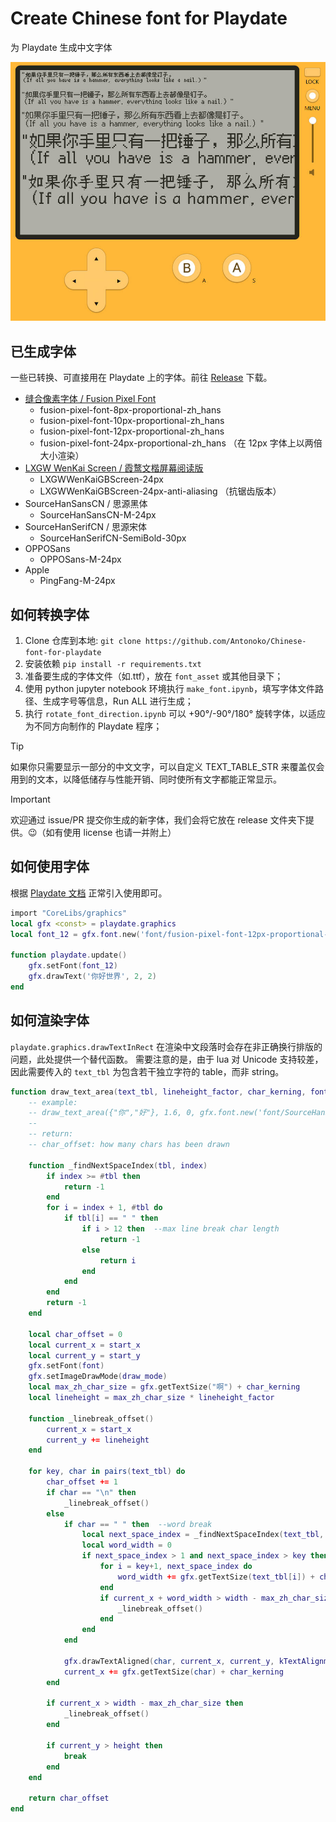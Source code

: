 # Create Chinese font for Playdate

为 Playdate 生成中文字体

![screenshot](https://github.com/Antonoko/Chinese-font-for-playdate/blob/main/__asset__/screenshot.jpg)


## 已生成字体
一些已转换、可直接用在 Playdate 上的字体。前往 [Release](https://github.com/Antonoko/Chinese-font-for-playdate/blob/main/release) 下载。
- [缝合像素字体 / Fusion Pixel Font](https://github.com/TakWolf/fusion-pixel-font/releases) 
    - fusion-pixel-font-8px-proportional-zh_hans
    - fusion-pixel-font-10px-proportional-zh_hans
    - fusion-pixel-font-12px-proportional-zh_hans
    - fusion-pixel-font-24px-proportional-zh_hans （在 12px 字体上以两倍大小渲染）
- [LXGW WenKai Screen / 霞鹜文楷屏幕阅读版](https://github.com/lxgw/LxgwWenKai-Screen?tab=readme-ov-file)
    - LXGWWenKaiGBScreen-24px
    - LXGWWenKaiGBScreen-24px-anti-aliasing （抗锯齿版本）
- SourceHanSansCN / 思源黑体
    - SourceHanSansCN-M-24px
- SourceHanSerifCN / 思源宋体
    - SourceHanSerifCN-SemiBold-30px
- OPPOSans
    - OPPOSans-M-24px
- Apple
    - PingFang-M-24px


## 如何转换字体
1. Clone 仓库到本地: `git clone https://github.com/Antonoko/Chinese-font-for-playdate`
2. 安装依赖 `pip install -r requirements.txt`
3. 准备要生成的字体文件（如.ttf），放在 `font_asset` 或其他目录下；
4. 使用 python jupyter notebook 环境执行 `make_font.ipynb`，填写字体文件路径、生成字号等信息，Run ALL 进行生成；
5. 执行 `rotate_font_direction.ipynb` 可以 +90°/-90°/180° 旋转字体，以适应为不同方向制作的 Playdate 程序；

> [!TIP]
>
> 如果你只需要显示一部分的中文文字，可以自定义 TEXT_TABLE_STR 来覆盖仅会用到的文本，以降低储存与性能开销、同时使所有文字都能正常显示。

> [!IMPORTANT]
>
> 欢迎通过 issue/PR 提交你生成的新字体，我们会将它放在 release 文件夹下提供。😉（如有使用 license 也请一并附上）

## 如何使用字体
根据 [Playdate 文档](https://sdk.play.date/2.4.1/Inside%20Playdate.html#_text) 正常引入使用即可。

```lua
import "CoreLibs/graphics"
local gfx <const> = playdate.graphics
local font_12 = gfx.font.new('font/fusion-pixel-font-12px-proportional-zh_hans')

function playdate.update()
    gfx.setFont(font_12)
    gfx.drawText('你好世界', 2, 2)
end
```

## 如何渲染字体
`playdate.graphics.drawTextInRect` 在渲染中文段落时会存在非正确换行排版的问题，此处提供一个替代函数。
需要注意的是，由于 lua 对 Unicode 支持较差，因此需要传入的 `text_tbl` 为包含若干独立字符的 table，而非 string。
```lua
function draw_text_area(text_tbl, lineheight_factor, char_kerning, font, draw_mode, start_x, start_y, width, height)
    -- example:
    -- draw_text_area({"你","好"}, 1.6, 0, gfx.font.new('font/SourceHanSansCN-M-20px'), playdate.graphics.kDrawModeCopy, 0, 0, 300, 200)
    --
    -- return:
    -- char_offset: how many chars has been drawn

    function _findNextSpaceIndex(tbl, index)
        if index >= #tbl then
            return -1
        end
        for i = index + 1, #tbl do
            if tbl[i] == " " then
                if i > 12 then  --max line break char length
                    return -1
                else
                    return i
                end
            end
        end
        return -1
    end

    local char_offset = 0
    local current_x = start_x
    local current_y = start_y
    gfx.setFont(font)
    gfx.setImageDrawMode(draw_mode)
    local max_zh_char_size = gfx.getTextSize("啊") + char_kerning
    local lineheight = max_zh_char_size * lineheight_factor

    function _linebreak_offset()
        current_x = start_x
        current_y += lineheight
    end

    for key, char in pairs(text_tbl) do
        char_offset += 1
        if char == "\n" then
            _linebreak_offset()
        else
            if char == " " then  --word break
                local next_space_index = _findNextSpaceIndex(text_tbl, key)
                local word_width = 0
                if next_space_index > 1 and next_space_index > key then
                    for i = key+1, next_space_index do
                        word_width += gfx.getTextSize(text_tbl[i]) + char_kerning
                    end
                    if current_x + word_width > width - max_zh_char_size then
                        _linebreak_offset()
                    end
                end
            end
            
            gfx.drawTextAligned(char, current_x, current_y, kTextAlignment.left)
            current_x += gfx.getTextSize(char) + char_kerning
        end
        
        if current_x > width - max_zh_char_size then
            _linebreak_offset()
        end

        if current_y > height then
            break
        end
    end

    return char_offset
end
```